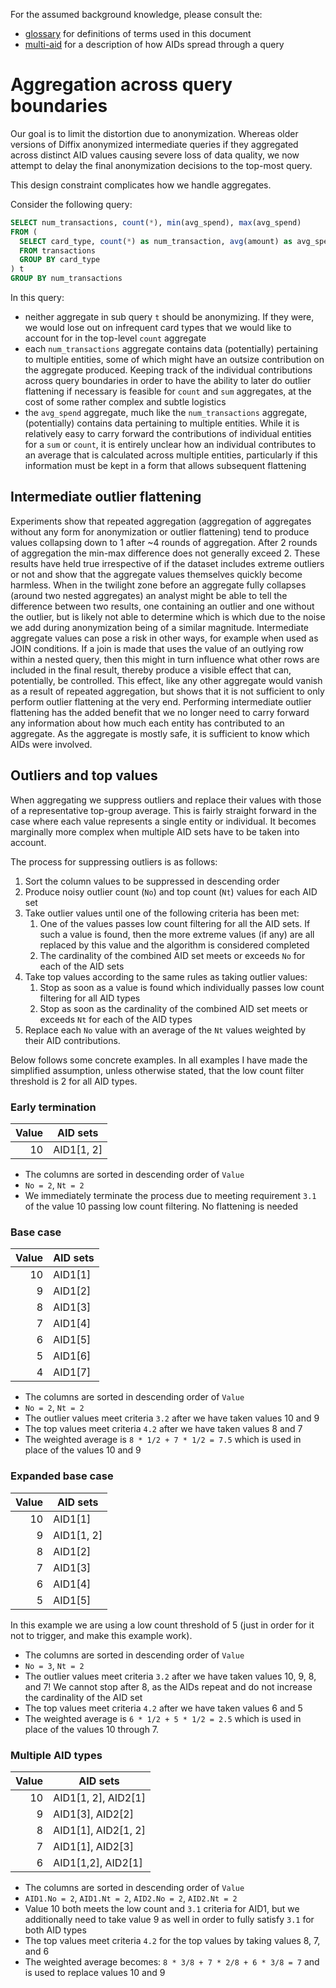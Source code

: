 For the assumed background knowledge, please consult the:
- [glossary](glossary.md) for definitions of terms used in this document
- [multi-aid](multiple-aid.md) for a description of how AIDs spread through a query

# Aggregation across query boundaries

Our goal is to limit the distortion due to anonymization.
Whereas older versions of Diffix anonymized intermediate queries if they aggregated across distinct AID values
causing severe loss of data quality, we now attempt to delay the final anonymization decisions to the top-most query.

This design constraint complicates how we handle aggregates.

Consider the following query:

```sql
SELECT num_transactions, count(*), min(avg_spend), max(avg_spend)
FROM (
  SELECT card_type, count(*) as num_transaction, avg(amount) as avg_spend
  FROM transactions
  GROUP BY card_type
) t
GROUP BY num_transactions
```

In this query:

- neither aggregate in sub query `t` should be anonymizing. If they were, we would lose out on infrequent
  card types that we would like to account for in the top-level `count` aggregate
- each `num_transactions` aggregate contains data (potentially) pertaining to multiple entities, some of which
  might have an outsize contribution on the aggregate produced. Keeping track of the individual contributions
  across query boundaries in order to have the ability to later do outlier flattening if necessary is feasible
  for `count` and `sum` aggregates, at the cost of some rather complex and subtle logistics
- the `avg_spend` aggregate, much like the `num_transactions` aggregate, (potentially) contains data pertaining
  to multiple entities. While it is relatively easy to carry forward the contributions of individual entities
  for a `sum` or `count`, it is entirely unclear how an individual contributes to an average that is calculated
  across multiple entities, particularly if this information must be kept in a form that allows subsequent
  flattening

## Intermediate outlier flattening

Experiments show that repeated aggregation (aggregation of aggregates without any form for anonymization or outlier flattening)
tend to produce values collapsing down to 1 after ~4 rounds of aggregation. After 2 rounds of aggregation the min-max difference
does not generally exceed 2. These results have held true irrespective of if the dataset includes extreme outliers or not and
show that the aggregate values themselves quickly become harmless. When in the twilight zone before an aggregate fully collapses
(around two nested aggregates) an analyst might be able to tell the difference between two results, one containing an outlier
and one without the outlier, but is likely not able to determine which is which due to the noise we add during anonymization
being of a similar magnitude.
Intermediate aggregate values can pose a risk in other ways, for example when used as JOIN conditions. If a join is made that
uses the value of an outlying row within a nested query, then this might in turn influence what other rows are included in the final
result, thereby produce a visible effect that can, potentially, be controlled. This effect, like any other aggregate would vanish
as a result of repeated aggregation, but shows that it is not sufficient to only perform outlier flattening at the very end.
Performing intermediate outlier flattening has the added benefit that we no longer need to carry forward any information about
how much each entity has contributed to an aggregate. As the aggregate is mostly safe, it is sufficient to know which AIDs were
involved.


## Outliers and top values

When aggregating we suppress outliers and replace their values with those of a representative top-group average.
This is fairly straight forward in the case where each value represents a single entity or individual. It becomes
marginally more complex when multiple AID sets have to be taken into account.

The process for suppressing outliers is as follows:

1. Sort the column values to be suppressed in descending order
2. Produce noisy outlier count (`No`) and top count (`Nt`) values for each AID set
3. Take outlier values until one of the following criteria has been met:
   1. One of the values passes low count filtering for all the AID sets.
      If such a value is found, then the more extreme values (if any) are all replaced by this value
      and the algorithm is considered completed
   2. The cardinality of the combined AID set meets or exceeds `No` for each of the AID sets
4. Take top values according to the same rules as taking outlier values:
   1. Stop as soon as a value is found which individually passes low count filtering for all AID types
   1. Stop as soon as the cardinality of the combined AID set meets or exceeds `Nt` for each of the AID types
6. Replace each `No` value with an average of the `Nt` values weighted by their AID contributions.

Below follows some concrete examples. In all examples I have made the simplified assumption, unless otherwise stated,
that the low count filter threshold is 2 for all AID types.

### Early termination

| Value | AID sets   |
| ----: | ---------- |
|    10 | AID1[1, 2] |

- The columns are sorted in descending order of `Value`
- `No = 2`, `Nt = 2`
- We immediately terminate the process due to meeting requirement `3.1` of the value 10 passing low count filtering.
  No flattening is needed

### Base case

| Value | AID sets |
| ----: | -------- |
|    10 | AID1[1]  |
|     9 | AID1[2]  |
|     8 | AID1[3]  |
|     7 | AID1[4]  |
|     6 | AID1[5]  |
|     5 | AID1[6]  |
|     4 | AID1[7]  |

- The columns are sorted in descending order of `Value`
- `No = 2`, `Nt = 2`
- The outlier values meet criteria `3.2` after we have taken values 10 and 9
- The top values meet criteria `4.2` after we have taken values 8 and 7
- The weighted average is `8 * 1/2 + 7 * 1/2 = 7.5` which is used in place of the values 10 and 9

### Expanded base case

| Value | AID sets   |
| ----: | ---------- |
|    10 | AID1[1]    |
|     9 | AID1[1, 2] |
|     8 | AID1[2]    |
|     7 | AID1[3]    |
|     6 | AID1[4]    |
|     5 | AID1[5]    |

In this example we are using a low count threshold of 5 (just in order for it not to trigger, and make this example work).

- The columns are sorted in descending order of `Value`
- `No = 3`, `Nt = 2`
- The outlier values meet criteria `3.2` after we have taken values 10, 9, 8, and 7! We cannot stop after 8,
  as the AIDs repeat and do not increase the cardinality of the AID set
- The top values meet criteria `4.2` after we have taken values 6 and 5
- The weighted average is `6 * 1/2 + 5 * 1/2 = 2.5` which is used in place of the values 10 through 7.

### Multiple AID types

| Value | AID sets            |
| ----: | ------------------- |
|    10 | AID1[1, 2], AID2[1] |
|     9 | AID1[3], AID2[2]    |
|     8 | AID1[1], AID2[1, 2] |
|     7 | AID1[1], AID2[3]    |
|     6 | AID1[1,2], AID2[1]  |

- The columns are sorted in descending order of `Value`
- `AID1.No = 2`, `AID1.Nt = 2`, `AID2.No = 2`, `AID2.Nt = 2`
- Value 10 both meets the low count and `3.1` criteria for AID1, but we additionally need to take value 9 as well in order to fully satisfy `3.1` for both AID types
- The top values meet criteria `4.2` for the top values by taking values 8, 7, and 6
- The weighted average becomes: `8 * 3/8 + 7 * 2/8 + 6 * 3/8 = 7` and is used to replace values 10 and 9